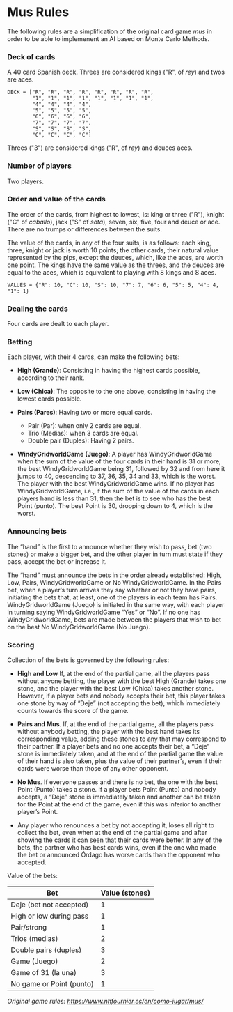 # Mus Rules
The following rules are a simplification of the original card game _mus_ in order to be able to implemenent an AI based on 
Monte Carlo Methods.

### Deck of cards
A 40 card Spanish deck. Threes are considered kings ("R", of _rey_) and twos are aces.

```
DECK = ["R", "R", "R", "R", "R", "R", "R", "R",
        "1", "1", "1", "1", "1", "1", "1", "1",
        "4", "4", "4", "4",
        "5", "5", "5", "5",
        "6", "6", "6", "6",
        "7", "7", "7", "7",
        "S", "S", "S", "S",
        "C", "C", "C", "C"]
```

Threes ("3") are considered kings ("R", of _rey_) and deuces aces.

### Number of players
Two players.

### Order and value of the cards
The order of the cards, from highest to lowest, is: king or three ("R"), knight ("C" of _caballo_), jack 
("S" of _sota_), seven, six, five, four and deuce or ace. There are no trumps or differences between the suits.

The value of the cards, in any of the four suits, is as follows: each king, three, knight or jack is worth 10 points; 
the other cards, their natural value represented by the pips, except the deuces, which, like the aces, are worth one 
point. The kings have the same value as the threes, and the deuces are equal to the aces, which is equivalent to playing 
with 8 kings and 8 aces.

`VALUES = {"R": 10, "C": 10, "S": 10, "7": 7, "6": 6, "5": 5, "4": 4, "1": 1}`
### Dealing the cards
Four cards are dealt to each player.

### Betting
Each player, with their 4 cards, can make the following bets:

* **High (Grande)**: Consisting in having the highest cards possible, according to their rank.
* **Low (Chica)**: The opposite to the one above, consisting in having the lowest cards possible.
* **Pairs (Pares)**: Having two or more equal cards.
    * Pair (Par): when only 2 cards are equal.
    * Trio (Medias): when 3 cards are equal.
    * Double pair (Duples): Having 2 pairs.
    
* **WindyGridworldGame (Juego)**: A player has WindyGridworldGame when the sum of the value of the four cards in their hand is 31 or more, the best 
  WindyGridworldGame being 31, followed by 32 and from here it jumps to 40, descending to 37, 36, 35, 34 and 33, which is the worst. 
  The player with the best WindyGridworldGame wins. If no player has WindyGridworldGame, i.e., if the sum of the value of the cards in each players 
  hand is less than 31, then the bet is to see who has the best Point (punto). The best Point is 30, dropping down to 4, 
  which is the worst.
  
### Announcing bets
The “hand” is the first to announce whether they wish to pass, bet (two stones) or make a bigger bet, and the 
other player in turn must state if they pass, accept the bet or increase it.

The “hand” must announce the bets in the order already established: High, Low, Pairs, WindyGridworldGame or No WindyGridworldGame. In the Pairs bet, 
when a player’s turn arrives they say whether or not they have pairs, initiating the bets that, at least, one of the 
players in each team has Pairs. WindyGridworldGame (Juego) is initiated in the same way, with each player in turning saying WindyGridworldGame 
“Yes” or “No”. If no one has WindyGridworldGame, bets are made between the players that wish to bet on the best No WindyGridworldGame (No Juego).

### Scoring
Collection of the bets is governed by the following rules:
* **High and Low** If, at the end of the partial game, all the players pass without anyone betting, the player with the 
  best High (Grande) takes one stone, and the player with the best Low (Chica) takes another stone. However, if a 
  player bets and nobody accepts their bet, this player takes one stone by way of “Deje” (not accepting the bet), which 
  immediately counts towards the score of the game.
  
* **Pairs and Mus**. If, at the end of the partial game, all the players pass without anybody betting, the player with 
  the best hand takes its corresponding value, adding these stones to any that may correspond to their partner. If a 
  player bets and no one accepts their bet, a “Deje” stone is immediately taken, and at the end of the partial game the 
  value of their hand is also taken, plus the value of their partner’s, even if their cards were worse than those of any 
  other opponent.
  
* **No Mus**. If everyone passes and there is no bet, the one with the best Point (Punto) takes a stone. If a player 
  bets Point (Punto) and nobody accepts, a “Deje” stone is immediately taken and another can be taken for the Point at 
  the end of the game, even if this was inferior to another player’s Point.
  
* Any player who renounces a bet by not accepting it, loses all right to collect the bet, even when at the end of 
  the partial game and after showing the cards it can seen that their cards were better. In any of the bets, the 
  partner who has best cards wins, even if the one who made the bet or announced Órdago has worse cards than the 
  opponent who accepted.
  
Value of the bets:

Bet  | Value (stones)
------------- | -------------
Deje (bet not accepted) | 1
High or low during pass | 1
Pair/strong | 1
Trios (medias) | 2
Double pairs (duples) | 3
Game (Juego) | 2
Game of 31 (la una) | 3
No game or Point (punto) | 1


_Original game rules: https://www.nhfournier.es/en/como-jugar/mus/_ 
